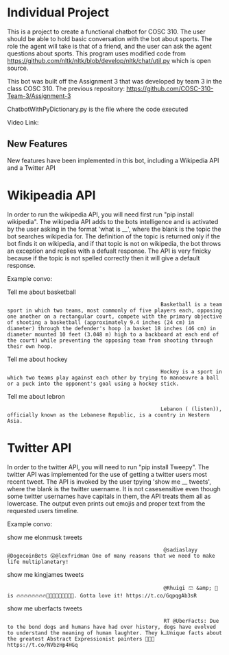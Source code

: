 # Individual Project

This is a project to create a functional chatbot for COSC 310. The user should be able to hold basic conversation with the bot about sports. The role the agent will take is that of a friend, and the user can ask the agent questions about sports. This program uses modified code from https://github.com/nltk/nltk/blob/develop/nltk/chat/util.py which is open source.

This bot was built off the Assignment 3 that was developed by team 3 in the class COSC 310. The previous repository: https://github.com/COSC-310-Team-3/Assignment-3

ChatbotWithPyDictionary.py is the file where the code executed

Video Link:
## New Features
New features have been implemented in this bot, including a Wikipedia API and a Twitter API

# Wikipeadia API

In order to run the wikipedia API, you will need first run "pip install wikipedia". The wikipedia API adds to the bots intelligence and is activated by the user asking in the format 'what is __', where the blank is the topic the bot searches wikipedia for. The definition of the topic is returned only if the bot finds it on wikipedia, and if that topic is not on wikipedia, the bot throws an exception and replies with a defualt response. The API is very finicky because if the topic is not spelled correctly then it will give a default response.

Example convo:

Tell me about basketball

                                                      Basketball is a team sport in which two teams, most commonly of five players each, opposing one another on a rectangular court, compete with the primary objective of shooting a basketball (approximately 9.4 inches (24 cm) in diameter) through the defender's hoop (a basket 18 inches (46 cm) in diameter mounted 10 feet (3.048 m) high to a backboard at each end of the court) while preventing the opposing team from shooting through their own hoop.
                                                      
Tell me about hockey

                                                      Hockey is a sport in which two teams play against each other by trying to manoeuvre a ball or a puck into the opponent's goal using a hockey stick.
                                                      
Tell me about lebron

                                                      Lebanon ( (listen)), officially known as the Lebanese Republic, is a country in Western Asia.
                

# Twitter API

In order to the twitter API, you will need to run "pip install Tweepy". The twitter API was implemented for the use of getting a twitter users most recent tweet. The API is invoked by the user tpying 'show me __ tweets', where the blank is the twitter username. It is not casesensitive even though some twitter usernames have capitals in them, the API treats them all as lowercase. The output even prints out emojis and proper text from the requested users timeline.

Example convo:

show me elonmusk tweets

                                                       @sadiaslayy @DogecoinBets 😮@lexfridman One of many reasons that we need to make life multiplanetary!
                                                       
show me kingjames tweets

                                                       @Rhuigi 🩳 &amp; 🧥 is 🔥🔥🔥🔥🔥🔥🔥🔥🤣🤣🤣🤣🤣🤣🤣🤣🤣. Gotta love it! https://t.co/GqpqgAb3sR
                                             
show me uberfacts tweets

                                                       RT @UberFacts: Due to the bond dogs and humans have had over history, dogs have evolved to understand the meaning of human laughter. They k…Unique facts about the greatest Abstract Expressionist painters 👨🏻‍🎨 https://t.co/NVbzHp4HGq

